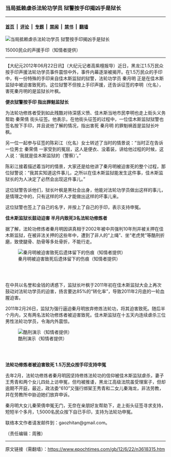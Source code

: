 ### 当局抵赖虐杀法轮功学员  狱警按手印揭凶手是狱长

---

#### [首页](../../../..?n3618315) &nbsp;|&nbsp; [评论](../../../../../epoch-comment?n3618315) &nbsp;|&nbsp; [专题](../../../../../epoch-special?n3618315) &nbsp;|&nbsp; [禁闻](../../../../../epoch-news?n3618315) &nbsp;|&nbsp; [禁书](../../../../../books?n3618315) &nbsp;|&nbsp; [翻墙](https://github.com/gfw-breaker/nogfw/blob/master/README.md?n3618315)


<div><img alt="当局抵赖虐杀法轮功学员  狱警按手印揭凶手是狱长" class="attachment-djy_600_400 size-djy_600_400 wp-post-image" src="https://i.epochtimes.com/assets/uploads/2012/06/1206211543112120.jpg"/>
<div class="caption">
 <p>
  15000民众的声援手印（知情者提供）
 </p>
</div></div><hr/><div class="post_content" id="artbody" itemprop="articleBody">
 <!-- article content begin -->
 <p>
  【大纪元2012年06月22日讯】（大纪元记者高紫檀报导）近日，黑龙江1.5万民众按手印声援法轮功学员事件震惊中外，事件内幕逐渐被揭开。在1.5万民众的手印中，有一份特殊的手印来自佳木斯监狱的狱警，法轮功学员
  <ok href="https://www.epochtimes.com/gb/tag/%E7%A7%A6%E6%9C%88%E6%98%8E.html">
   秦月明
  </ok>
  正是在佳木斯监狱中被迫害致死的。这位狱警不但按上手印声援，还告诉征签的李明（化名），害死秦月明的是监狱长叶枫。
 </p>
 <p>
  <b>
   便衣狱警按手印  指出罪魁监狱长
  </b>
 </p>
 <p>
  为法轮功修炼者受到如此残酷对待深感义愤、佳木斯当地市民李明也走上街头义务帮助
  <ok href="https://www.epochtimes.com/gb/tag/%E7%A7%A6%E8%8D%A3%E5%80%A9.html">
   秦荣倩
  </ok>
  街头征签。他表示，在他街头征签的过程中，一位佳木斯监狱狱警也签名按下手印，并且说他了解的情况，指出害死
  <ok href="https://www.epochtimes.com/gb/tag/%E7%A7%A6%E6%9C%88%E6%98%8E.html">
   秦月明
  </ok>
  的罪魁祸首是监狱长叶枫。
 </p>
 <p>
  另一位一起参与征签的陈彩江（化名）女士转述了当时的情景说：“当时正在告诉一位男士
  <ok href="https://www.epochtimes.com/gb/tag/%E7%A7%A6%E8%8D%A3%E5%80%A9.html">
   秦荣倩
  </ok>
  一家受到的冤屈，这人是便衣、没着装，讲给他过程的时候，这人说：‘我就是佳木斯监狱的（警察）’。”
 </p>
 <p>
  陈彩江接着描述着当时的情景，大家还是给他讲了秦月明被迫害死的整个过程，那位狱警说：“我其实知道这件事儿，之所以在佳木斯监狱能发生这件事，佳木斯监狱长的为人决定了必然会出现这件事儿。”
 </p>
 <p>
  这位狱警告诉他们，狱长叶枫是黑社会出身，他能对法轮功学员做出这样的事儿，是情理之中的，只有这样的坏人才能做出这样的坏事儿来。
 </p>
 <p>
  这位狱警也签上了自己的名字，并按上了自己的手印，表示支持申冤。
 </p>
 <p>
  <b>
   佳木斯监狱长鼓动迫害 半月内致死3名法轮功修炼者
  </b>
 </p>
 <p>
  据了解，法轮功修炼者秦月明因讲真相于2002年被中共强判10年刑并被关押在佳木斯监狱，在被非法关押的这些年中，遭到了非人的“上绳”、坐“老虎凳”等酷刑折磨，致使腿骨、肋骨等多处骨折，不能行走。
 </p>
 <figure aria-describedby="caption-attachment-6594902" class="wp-caption aligncenter" id="attachment_6594902" style="width: 350px">
  <ok href=" https://i.epochtimes.com/assets/uploads/2012/06/1206211532092120.jpg" rel="noreferrer noopener" target="_blank">
   <img alt="秦月明被迫害致死后遗体留下的伤痕（知情者提供）" class="size-large wp-image-6594902" src="https://i.epochtimes.com/assets/uploads/2012/06/1206211532092120.jpg" title="秦月明被迫害致死后遗体留下的伤痕（知情者提供）"/>
  </ok>
  <br/><figcaption class="wp-caption-text" id="caption-attachment-6594902">
   秦月明被迫害致死后遗体留下的伤痕（知情者提供）
  </figcaption><br/>
 </figure><br/>
 <p>
  在中共以名誉和金钱的诱惑下，监狱长叶枫于2011年初在佳木斯监狱大会上再次鼓动对法轮功学员的迫害，扬言要达85%的“转化率”，导致2011年2月底的一轮血腥迫害。
 </p>
 <p>
  2011年2月26日，监狱为强行逼迫秦月明放弃修炼法轮功，将其迫害致死。随后半个月内，又有两名法轮功修炼者被迫害致死。佳木斯监狱在十五天内连续虐杀三位男性法轮功学员，令海内外震惊。
 </p>
 <figure aria-describedby="caption-attachment-6594906" class="wp-caption aligncenter" id="attachment_6594906" style="width: 550px">
  <ok href=" https://i.epochtimes.com/assets/uploads/2012/06/1206211531492120.jpg" rel="noreferrer noopener" target="_blank">
   <img alt="酷刑演示（知情者提供）" class="size-large wp-image-6594906" src="https://i.epochtimes.com/assets/uploads/2012/06/1206211531492120.jpg" title="酷刑演示（知情者提供）"/>
  </ok>
  <br/><figcaption class="wp-caption-text" id="caption-attachment-6594906">
   酷刑演示（知情者提供）
  </figcaption><br/>
 </figure><br/>
 <p>
  <b>
   法轮功修炼者被迫害致死 1.5万民众按手印支持申冤
  </b>
 </p>
 <p>
  去年2月，法轮功修炼者秦月明因坚持修炼法轮功的信仰被佳木斯监狱虐杀，妻子王秀青和两个女儿四处上访申冤，但均被推诿，黑龙江高级法院虽受理案子，但却逾期不开庭，最近，政法委“610”又强行绑架王秀青和二女儿秦海龙，非法劳教，并在劳教所中胁迫她们放弃申诉。
 </p>
 <p>
  秦月明大女儿秦荣倩申冤无门，无奈在亲朋好友帮助下，走上街头征签寻求支持，短短半个多月，1,5000名民众按下自已手印，支持为法轮功申冤。
 </p>
 <p>
  联络本文作者请发邮件到：gaozhitan@gmail.com。
 </p>
 <p>
  （责任编辑：周雅）
 </p>
 <!-- article content end -->
 <div id="below_article_ad">
 </div>
</div>


---

原文链接（需翻墙）：https://www.epochtimes.com/gb/12/6/22/n3618315.htm